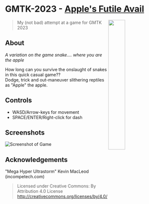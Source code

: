 # GMTK-2023 - [Apple's Futile Avail](https://cactichameleon9.itch.io/apple-futile-avail)

<img align="right" width="33%" src="https://img.itch.zone/aW1nLzEyNzUyMzkxLnBuZw==/315x250%23c/7uxUDh.png"/>

> My (not bad) attempt at a game for GMTK 2023

## About
_A variation on the game snake.... where you are the apple_

How long can you survive the onslaught of snakes in this quick casual game??  
Dodge, trick and out-maneuver slithering reptiles as "Apple" the apple.

## Controls
- WASD/Arrow-keys for movement
- SPACE/ENTER/Right-click for dash

## Screenshots
![Screenshot of Game](https://img.itch.zone/aW1hZ2UvMjE2MjM2MS8xMjc1MjU2NC5wbmc=/original/NlviNf.png)

## Acknowledgements
"Mega Hyper Ultrastorm" Kevin MacLeod (incompetech.com)
> Licensed under Creative Commons: By Attribution 4.0 License  
> http://creativecommons.org/licenses/by/4.0/

